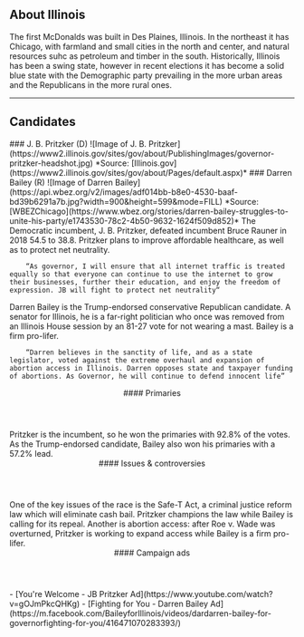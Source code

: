 ## About Illinois
The first McDonalds was built in Des Plaines, Illinois. In the northeast it has Chicago, with farmland and small cities in the north and center, and natural resources suhc as petroleum and timber in the south. Historically, Illinois has been a swing state, however in recent elections it has become a solid blue state with the Demographic party prevailing in the more urban areas and the Republicans in the more rural ones.

---

## Candidates

<Grid>
  <Box>
    ### J. B. Pritzker (D)
    ![Image of J. B. Pritzker](https://www2.illinois.gov/sites/gov/about/PublishingImages/governor-pritzker-headshot.jpg)
    *Source: [Illinois.gov](https://www2.illinois.gov/sites/gov/about/Pages/default.aspx)*
  </Box>
  <Box>
    ### Darren Bailey (R)
    ![Image of Darren Bailey](https://api.wbez.org/v2/images/adf014bb-b8e0-4530-baaf-bd39b6291a7b.jpg?width=900&height=599&mode=FILL)
    *Source: [WBEZChicago](https://www.wbez.org/stories/darren-bailey-struggles-to-unite-his-party/e1743530-78c2-4b50-9632-1624f509d852)*
  </Box>

  <Box>
    The Democratic incumbent, J. B. Pritzker, defeated incumbent Bruce Rauner in 2018 54.5 to 38.8. Pritzker plans to improve affordable healthcare, as well as to protect net neutrality. 

		“As governor, I will ensure that all internet traffic is treated equally so that everyone can continue to use the internet to grow their businesses, further their education, and enjoy the freedom of expression. JB will fight to protect net neutrality“
  </Box>
  <Box>
    Darren Bailey is the Trump-endorsed conservative Republican candidate. A senator for Illinois, he is a far-right politician who once was removed from an Illinois House session by an 81-27 vote for not wearing a mast. Bailey is a firm pro-lifer.
	
		“Darren believes in the sanctity of life, and as a state legislator, voted against the extreme overhaul and expansion of abortion access in Illinois. Darren opposes state and taxpayer funding of abortions. As Governor, he will continue to defend innocent life”

  </Box>

  <Header>
    #### Primaries
  </Header>
  <Box>
    Pritzker is the incumbent, so he won the primaries with 92.8% of the votes.
  </Box>
  <Box>
	As the Trump-endorsed candidate, Bailey also won his primaries with a 57.2% lead.
  </Box>

  <Header>
    #### Issues & controversies
  </Header>

  <WideBox>
    One of the key issues of the race is the Safe-T Act, a criminal justice reform law which will eliminate cash bail. Pritzker champions the law while Bailey is calling for its repeal. Another is abortion access: after Roe v. Wade was overturned, Pritzker is working to expand access while Bailey is a firm pro-lifer.
  </WideBox>
 
  <Header>
    #### Campaign ads
  </Header>
  <Box>
    - [You're Welcome - JB Pritzker Ad](https://www.youtube.com/watch?v=gOJmPkcQHKg)
  </Box>
  <Box>
    - [Fighting for You - Darren Bailey Ad](https://m.facebook.com/BaileyforIllinois/videos/dardarren-bailey-for-governorfighting-for-you/416471070283393/)
  </Box>
</Grid>
